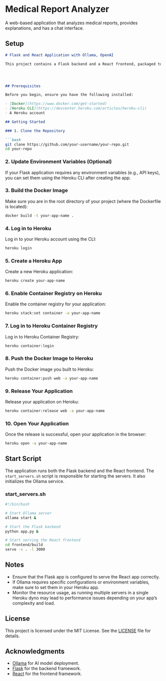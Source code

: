 # Medical Report Analyzer

A web-based application that analyzes medical reports, provides explanations, and has a chat interface.

## Setup

```markdown
# Flask and React Application with Ollama, OpenAI

This project contains a Flask backend and a React frontend, packaged together in a Docker container, and deployed on Heroku. It also integrates the Ollama platform to run AI models.




## Prerequisites

Before you begin, ensure you have the following installed:

- [Docker](https://www.docker.com/get-started)
- [Heroku CLI](https://devcenter.heroku.com/articles/heroku-cli)
- A Heroku account

## Getting Started

### 1. Clone the Repository

```bash
git clone https://github.com/your-username/your-repo.git
cd your-repo
```

### 2. Update Environment Variables (Optional)

If your Flask application requires any environment variables (e.g., API keys), you can set them using the Heroku CLI after creating the app.

### 3. Build the Docker Image

Make sure you are in the root directory of your project (where the Dockerfile is located):

```bash
docker build -t your-app-name .
```

### 4. Log in to Heroku

Log in to your Heroku account using the CLI:

```bash
heroku login
```

### 5. Create a Heroku App

Create a new Heroku application:

```bash
heroku create your-app-name
```

### 6. Enable Container Registry on Heroku

Enable the container registry for your application:

```bash
heroku stack:set container -a your-app-name
```

### 7. Log in to Heroku Container Registry

Log in to Heroku Container Registry:

```bash
heroku container:login
```

### 8. Push the Docker Image to Heroku

Push the Docker image you built to Heroku:

```bash
heroku container:push web -a your-app-name
```

### 9. Release Your Application

Release your application on Heroku:

```bash
heroku container:release web -a your-app-name
```

### 10. Open Your Application

Once the release is successful, open your application in the browser:

```bash
heroku open -a your-app-name
```

## Start Script

The application runs both the Flask backend and the React frontend. The `start_servers.sh` script is responsible for starting the servers. It also initializes the Ollama service.

### start_servers.sh

```bash
#!/bin/bash

# Start Ollama server
ollama start &

# Start the Flask backend
python app.py &

# Start serving the React frontend
cd frontend/build
serve -s . -l 3000
```

## Notes

- Ensure that the Flask app is configured to serve the React app correctly.
- If Ollama requires specific configurations or environment variables, make sure to set them in your Heroku app.
- Monitor the resource usage, as running multiple servers in a single Heroku dyno may lead to performance issues depending on your app’s complexity and load.

## License

This project is licensed under the MIT License. See the [LICENSE](LICENSE) file for details.

## Acknowledgments

- [Ollama](https://ollama.com/) for AI model deployment.
- [Flask](https://flask.palletsprojects.com/) for the backend framework.
- [React](https://reactjs.org/) for the frontend framework.
```

